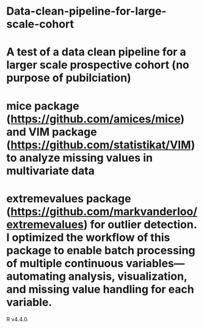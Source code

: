 # Data-clean-pipeline-for-large-scale-cohort
# A test of a data clean pipeline for a larger scale prospective cohort (no purpose of pubilciation)
# **mice** package (https://github.com/amices/mice) and **VIM** package (https://github.com/statistikat/VIM) to analyze missing values in multivariate data
# **extremevalues** package (https://github.com/markvanderloo/extremevalues) for outlier detection. I optimized the workflow of this package to enable batch processing of multiple continuous variables—automating analysis, visualization, and missing value handling for each variable. 
R v4.4.0.
